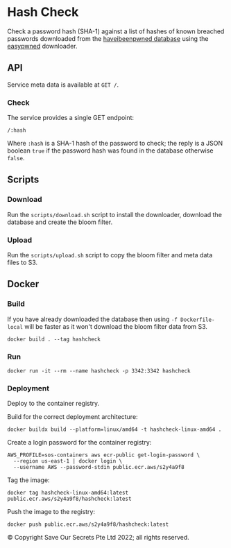 # Hash Check

Check a password hash (SHA-1) against a list of hashes of known breached passwords downloaded from the [haveibeenpwned database](https://haveibeenpwned.com/) using the [easypwned](https://github.com/easybill/easypwned) downloader.

## API

Service meta data is available at `GET /`.

### Check

The service provides a single GET endpoint:

```
/:hash
```

Where `:hash` is a SHA-1 hash of the password to check; the reply is a JSON boolean `true` if the password hash was found in the database otherwise `false`.

## Scripts

### Download

Run the `scripts/download.sh` script to install the downloader, download the database and create the bloom filter.

### Upload

Run the `scripts/upload.sh` script to copy the bloom filter and meta data files to S3.

## Docker

### Build

If you have already downloaded the database then using `-f Dockerfile-local` will be faster as it won't download the bloom filter data from S3.

```
docker build . --tag hashcheck
```

### Run

```
docker run -it --rm --name hashcheck -p 3342:3342 hashcheck
```

### Deployment

Deploy to the container registry.

Build for the correct deployment architecture:

```
docker buildx build --platform=linux/amd64 -t hashcheck-linux-amd64 .
```

Create a login password for the container registry:

```
AWS_PROFILE=sos-containers aws ecr-public get-login-password \
  --region us-east-1 | docker login \
  --username AWS --password-stdin public.ecr.aws/s2y4a9f8
```

Tag the image:

```
docker tag hashcheck-linux-amd64:latest public.ecr.aws/s2y4a9f8/hashcheck:latest
```

Push the image to the registry:

```
docker push public.ecr.aws/s2y4a9f8/hashcheck:latest
```

© Copyright Save Our Secrets Pte Ltd 2022; all rights reserved.
